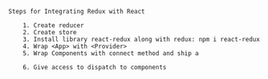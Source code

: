     Steps for Integrating Redux with React

        1. Create reducer
        2. Create store
        3. Install library react-redux along with redux: npm i react-redux
        4. Wrap <App> with <Provider>
        5. Wrap Components with connect method and ship a 
        
        6. Give access to dispatch to components